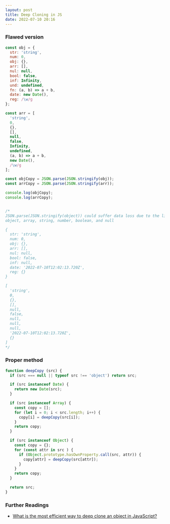 ```yaml
---
layout: post
title: Deep Cloning in JS
date: 2022-07-10 20:16
---
```

### Flawed version

```js
const obj = {
  str: 'string',
  num: 0,
  obj: {},
  arr: [],
  nul: null,
  bool: false,
  inf: Infinity,
  und: undefined,
  fn: (a, b) => a + b,
  date: new Date(),
  reg: /\w/g
};

const arr = [
  'string',
  0,
  {},
  [],
  null,
  false,
  Infinity,
  undefined,
  (a, b) => a + b,
  new Date(),
  /\w/g
];

const objCopy = JSON.parse(JSON.stringify(obj));
const arrCopy = JSON.parse(JSON.stringify(arr));

console.log(objCopy);
console.log(arrCopy);


/*
JSON.parse(JSON.stringify(object)) could suffer data loss due to the limitation of supported data types, which are:
object, array, string, number, boolean, and null

{
  str: 'string',
  num: 0,
  obj: {},
  arr: [],
  nul: null,
  bool: false,
  inf: null,
  date: '2022-07-10T12:02:13.720Z',
  reg: {}
}

[
  'string',
  0,
  {},
  [],
  null,
  false,
  null,
  null,
  null,
  '2022-07-10T12:02:13.720Z',
  {}
]
*/
```

### Proper method

```js
function deepCopy (src) {
  if (src === null || typeof src !== 'object') return src;

  if (src instanceof Date) {
    return new Date(src);
  }

  if (src instanceof Array) {
    const copy = [];
    for (let i = 0; i < src.length; i++) {
      copy[i] = deepCopy(src[i]);
    }
    return copy;
  }

  if (src instanceof Object) {
    const copy = {};
    for (const attr in src ) {
      if (Object.prototype.hasOwnProperty.call(src, attr)) {
        copy[attr] = deepCopy(src[attr]);
      }
    }
    return copy;
  }

  return src;
}
```

### Further Readings

- [What is the most efficient way to deep clone an object in JavaScript?](https://stackoverflow.com/questions/122102/what-is-the-most-efficient-way-to-deep-clone-an-object-in-javascript)